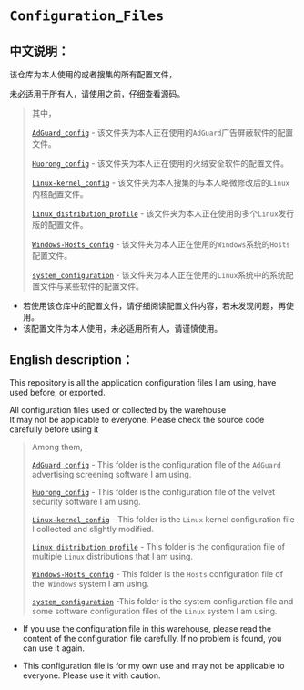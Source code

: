 # `Configuration`_`Files`

## 中文说明：

该仓库为本人使用的或者搜集的所有配置文件，    </br>

未必适用于所有人，请使用之前，仔细查看源码。    </br>

> 其中，    </br>
> 
> [`AdGuard_config`](https://github.com/jidro/configuration_files/tree/master/AdGuard_config) - 该文件夹为本人正在使用的`AdGuard`广告屏蔽软件的配置文件。    </br>
> 
> [`Huorong_config`](https://github.com/jidro/configuration_files/tree/master/Huorong_config "Huorong_config") - 该文件夹为本人正在使用的火绒安全软件的配置文件。    </br>
> 
> [`Linux-kernel_config`](https://github.com/jidro/configuration_files/tree/master/Linux-kernel_config "Linux-kernel_config") - 该文件夹为本人搜集的与本人略微修改后的`Linux`内核配置文件。    </br>
> 
> [`Linux_distribution_profile`](https://github.com/jidro/configuration_files/tree/master/Linux_distribution_profile "Linux_distribution_profile") - 该文件夹为本人正在使用的多个`Linux`发行版的配置文件。    </br>
> 
> [`Windows-Hosts_config`](https://github.com/jidro/configuration_files/tree/master/Windows-Hosts_config) - 该文件夹为本人正在使用的`Windows`系统的`Hosts`配置文件。    </br>
> 
> [`system_configuration`](https://github.com/jidro/configuration_files/tree/master/system_configuration "system_configuration") - 该文件夹为本人正在使用的`Linux`系统中的系统配置文件与某些软件的配置文件。    </br>

- 若使用该仓库中的配置文件，请仔细阅读配置文件内容，若未发现问题，再使用。    </br>
- 该配置文件为本人使用，未必适用所有人，请谨慎使用。  

## English description：

This repository is all the application configuration files I am using, have used before, or exported.    </br>

All configuration files used or collected by the warehouse    </br>
It may not be applicable to everyone. Please check the source code carefully before using it    </br>

> Among them,    </br>
> 
> [`AdGuard_config`](https://github.com/jidro/configuration_files/tree/master/AdGuard_config) - This folder is the configuration file of the `AdGuard` advertising screening software I am using.    </br>  
> 
> [`Huorong_config`](https://github.com/jidro/configuration_files/tree/master/Huorong_config "Huorong_config") - This folder is the configuration file of the velvet security software I am using.      </br>
> 
> [`Linux-kernel_config`](https://github.com/jidro/configuration_files/tree/master/Linux-kernel_config "Linux-kernel_config") - This folder is the `Linux` kernel configuration file I collected and slightly modified.      </br>
> 
> [`Linux_distribution_profile`](https://github.com/jidro/configuration_files/tree/master/Linux_distribution_profile "Linux_distribution_profile") - This folder is the configuration file of multiple `Linux` distributions that I am using.      </br>
> 
> [`Windows-Hosts_config`](https://github.com/jidro/configuration_files/tree/master/Windows-Hosts_config) - This folder is the `Hosts` configuration file of the` Windows` system I am using.      </br>
> 
> [`system_configuration`](https://github.com/jidro/configuration_files/tree/master/system_configuration "system_configuration") -This folder is the system configuration file and some software configuration files of the `Linux` system I am using.    </br>

- If you use the configuration file in this warehouse, please read the content of the configuration file carefully. If no problem is found, you can use it again.    </br>

- This configuration file is for my own use and may not be applicable to everyone. Please use it with caution.
